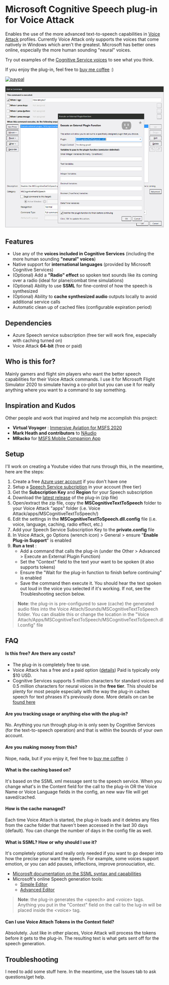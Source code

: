 ﻿# Microsoft Cognitive Speech plug-in for Voice Attack

Enables the use of the more advanced text-to-speech capabilities in [Voice Attack](https://voiceattack.com/) profiles.  Currently Voice Attack only supports the voices that come natively in Windows which aren't the greatest.   Microsoft has better ones online, especially the more human sounding "neural" voices.  

Try out examples of the [Cognitive Service voices](https://azure.microsoft.com/en-us/services/cognitive-services/text-to-speech/#features) to see what you think.

If you enjoy the plug-in, feel free to [buy me coffee](https://www.paypal.com/donate?hosted_button_id=ZEJ4UZGGSM9Q8) :)

[![paypal](https://www.paypalobjects.com/en_US/i/btn/btn_donateCC_LG.gif)](https://www.paypal.com/cgi-bin/webscr?cmd=_s-xclick&hosted_button_id=ZEJ4UZGGSM9Q8&source=url)

 ![Screen Capture](Content/screen-capture1.jpg)

## Features
- Use any of the **voices included in Cognitive Services** (including the more human sounding **"neural" voices**)
- Native support for **international languages** (provided by Microsoft Cognitive Services)
- (Optional) Add a **"Radio" effect** so spoken text sounds like its coming over a radio (ideal for plane/combat time simulations)
- (Optional) Ability to use **SSML** for fine-control of how the speech is synthesized 
- (Optional) Ability to **cache synthesized audio** outputs locally to avoid additional service calls
- Automatic clean up of cached files (configurable expiration period)

## Dependencies

- Azure Speech service subscription (free tier will work fine, especially with caching turned on)
- Voice Attack **64-bit** (free or paid)
  
## Who is this for?
Mainly gamers and flight sim players who want the better speech capabilities for their Voice Attack commands.  I use it for Microsoft Flight Simulator 2020 to simulate having a co-pilot but you can use it for really anything where you want to a command to say something.

## Inspiration and Kudos
Other people and work that inspired and help me accomplish this project:
- **Virtual Voyager** : [Immersive Aviation for MSFS 2020](https://www.youtube.com/watch?v=wQ5Ed-C_dbs)
- **Mark Heath and contributors** to [NAudio](https://github.com/naudio/NAudio) 
- **MRacko** for [MSFS Mobile Companion App](https://github.com/mracko/MSFS-Mobile-Companion-App)
  
## Setup

I'll work on creating a Youtube video that runs through this, in the meantime, here are the steps:

1. Create a free [Azure user account](https://docs.microsoft.com/en-us/azure/cognitive-services/speech-service/overview#try-the-speech-service-for-free) if you don't have one
2. Setup a [Speech Service subcription](https://docs.microsoft.com/en-us/azure/cognitive-services/speech-service/overview#try-the-speech-service-for-free) in your account (free tier)
3. Get the **Subscription Key** and **Region** for your Speech subscription
4. Download the [latest release](https://github.com/jamescl604/MSCognitiveSpeechForVoiceAttack/releases) of the plug-in (zip file)
5. Open/extract the zip file, copy the **MSCognitiveTextToSpeech** folder to your Voice Attack "apps" folder (i.e. Voice Attack/apps/MSCognitiveTextToSpeech/)
6. Edit the settings in the **MSCognitiveTextToSpeech.dll.config** file (i.e. voice, language, caching, radio effect, etc.) 
7. Add your Speech Service Subscription Key to the **private.config** file
8. In Voice Attack, go Options (wrench icon) > General >  ensure "**Enable Plug-in Support**" is enabled
9. **Run a test** :
   - Add a command that calls the plug-in (under the Other > Advanced > Execute an External Plugin Function)
   - Set the "Context" field to the text your want to be spoken (it also supports tokens)
   - Ensure the "Wait for the plug-in function to finish before continuing" is enabled
   - Save the command then execute it.  You should hear the text spoken out loud in the voice you selected if it's working.  If not, see the Troubleshooting section below.

>**Note**: the plug-in is pre-configured to save (cache) the generated audio files into the Voice Attach/Sounds/MSCognitiveTextToSpeech folder.  You can disable this or change the location in the "Voice Attach/Apps/MSCognitiveTextToSpeech/MSCognitiveTextToSpeech.dll.config" file

## FAQ

#### Is this free?  Are there any costs?
- The plug-in is completely free to use.  
- Voice Attack has a free and a paid option ([details](https://voiceattack.com/purchase.aspx)) Paid is typically only $10 USD.   
- Cognitive Services supports 5 million characters for standard voices and 0.5 million characters for neural voices in the **free tier**.  This should be plenty for most people especially with the way the plug-in caches speech for text phrases it's previously done.   More details on can be [found here](https://azure.microsoft.com/en-us/pricing/details/cognitive-services/speech-services/)  

#### Are you tracking usage or anything else with the plug-in?
No.  Anything you run through plug-in is only seen by Cognitive Services (for the text-to-speech operation) and that is within the bounds of your own account.  

#### Are you making money from this?
Nope, nada, but if you enjoy it, feel free to [buy me coffee](https://www.paypal.com/donate?hosted_button_id=ZEJ4UZGGSM9Q8) :)

#### What is the caching based on?
It's based on the SSML xml message sent to the speech service.  When you change what's in the Content field for the call to the plug-in OR the Voice Name or Voice Language fields in the config, an new wav file will get saved/cached.

#### How is the cache managed?
Each time Voice Attach is started, the plug-in loads and it deletes any files from the cache folder that haven't been accessed in the last 30 days (default).  You can change the number of days in the config file as well.

#### What is SSML?  How or why should I use it?
It's completely optional and really only needed if you want to go deeper into how the precise your want the speech.  For example, some voices support emotion, or you can add pauses, inflections, improve pronouciation, etc.

- [Micorosft documentation on the SSML syntax and capabilities](https://docs.microsoft.com/en-us/azure/cognitive-services/speech-service/speech-synthesis-markup)
- Microsoft's online Speech generation tools:
  - [Simple Editor](https://speech.microsoft.com/audiocontentcreation)
  - [Advanced Editor](https://azure.microsoft.com/en-us/services/cognitive-services/text-to-speech/)

>**Note**: the plug-in generates the \<speech\> and \<voice\> tags.  Anything you put in the "Context" field on the call to the lug-in will be placed inside the \<voice\> tag.

#### Can I use Voice Attach Tokens in the Context field?
Absolutely.  Just like in other places, Voice Attack will process the tokens before it gets to the plug-in.  The resulting text is what gets sent off for the speech generation. 

## Troubleshooting

I need to add some stuff here.  In the meantime, use the Issues tab to ask questions/get help.
